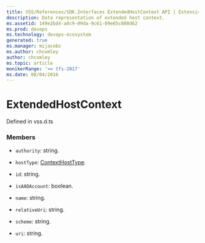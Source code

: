 ```yaml
---
title: VSS/References/SDK.Interfaces ExtendedHostContext API | Extensions for Azure DevOps Services
description: Data representation of extended host context.
ms.assetid: 149e2bd4-a8c9-09da-9c61-09e65c880d62
ms.prod: devops
ms.technology: devops-ecosystem
generated: true
ms.manager: mijacobs
ms.author: chcomley
author: chcomley
ms.topic: article
monikerRange: '>= tfs-2017'
ms.date: 08/04/2016
---
```


# ExtendedHostContext

Defined in vss.d.ts



### Members

* `authority`: string. 

* `hostType`: [ContextHostType](../../../VSS/References/SDK_Interfaces/ContextHostType.md). 

* `id`: string. 

* `isAADAccount`: boolean. 

* `name`: string. 

* `relativeUri`: string. 

* `scheme`: string. 

* `uri`: string. 

